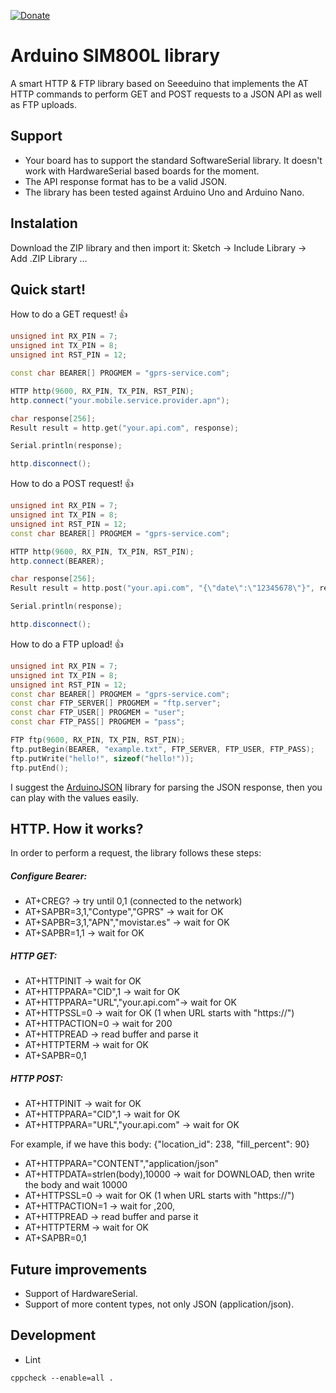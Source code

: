 
[![Donate](https://img.shields.io/badge/Donate-PayPal-green.svg)](https://www.paypal.com/cgi-bin/webscr?cmd=_donations&business=58Y36H29935PW&item_name=Support+me+to+continue+developing+features&currency_code=EUR&source=url)

# Arduino SIM800L library
A smart HTTP & FTP library based on Seeeduino that implements the AT HTTP commands to perform GET and POST requests to a JSON API as well as FTP uploads.

## Support
* Your board has to support the standard SoftwareSerial library. It doesn't work with HardwareSerial based boards for the moment.
* The API response format has to be a valid JSON.
* The library has been tested against Arduino Uno and Arduino Nano.

## Instalation
Download the ZIP library and then import it: Sketch -> Include Library -> Add .ZIP Library ...

## Quick start!

How to do a GET request! :+1:

``` c++
unsigned int RX_PIN = 7;
unsigned int TX_PIN = 8;
unsigned int RST_PIN = 12;

const char BEARER[] PROGMEM = "gprs-service.com";

HTTP http(9600, RX_PIN, TX_PIN, RST_PIN);
http.connect("your.mobile.service.provider.apn");

char response[256];
Result result = http.get("your.api.com", response);

Serial.println(response);

http.disconnect();

```

How to do a POST request! :+1:

``` c++
unsigned int RX_PIN = 7;
unsigned int TX_PIN = 8;
unsigned int RST_PIN = 12;
const char BEARER[] PROGMEM = "gprs-service.com";

HTTP http(9600, RX_PIN, TX_PIN, RST_PIN);
http.connect(BEARER);

char response[256];
Result result = http.post("your.api.com", "{\"date\":\"12345678\"}", response);

Serial.println(response);

http.disconnect();
```

How to do a FTP upload! :+1:

``` c++
unsigned int RX_PIN = 7;
unsigned int TX_PIN = 8;
unsigned int RST_PIN = 12;
const char BEARER[] PROGMEM = "gprs-service.com";
const char FTP_SERVER[] PROGMEM = "ftp.server";
const char FTP_USER[] PROGMEM = "user";
const char FTP_PASS[] PROGMEM = "pass";

FTP ftp(9600, RX_PIN, TX_PIN, RST_PIN);
ftp.putBegin(BEARER, "example.txt", FTP_SERVER, FTP_USER, FTP_PASS);
ftp.putWrite("hello!", sizeof("hello!"));
ftp.putEnd();

```

I suggest the [ArduinoJSON](https://github.com/bblanchon/ArduinoJson) library for parsing the JSON response, then you can play with the values easily.

## HTTP. How it works?
In order to perform a request, the library follows these steps:

##### Configure Bearer:

  - AT+CREG? -> try until 0,1 (connected to the network)
  - AT+SAPBR=3,1,"Contype","GPRS" -> wait for OK
  - AT+SAPBR=3,1,"APN","movistar.es" -> wait for OK
  - AT+SAPBR=1,1 -> wait for OK

##### HTTP GET:

  - AT+HTTPINIT -> wait for OK
  - AT+HTTPPARA="CID",1 -> wait for OK
  - AT+HTTPPARA="URL","your.api.com"-> wait for OK
  - AT+HTTPSSL=0 -> wait for OK (1 when URL starts with "https://")
  - AT+HTTPACTION=0 -> wait for 200
  - AT+HTTPREAD -> read buffer and parse it
  - AT+HTTPTERM -> wait for OK
  - AT+SAPBR=0,1

##### HTTP POST:
  - AT+HTTPINIT -> wait for OK
  - AT+HTTPPARA="CID",1 -> wait for OK
  - AT+HTTPPARA="URL","your.api.com" -> wait for OK

  For example, if we have this body: {"location_id": 238, "fill_percent": 90}

  - AT+HTTPPARA="CONTENT","application/json"
  - AT+HTTPDATA=strlen(body),10000 -> wait for DOWNLOAD, then write the body and wait 10000
  - AT+HTTPSSL=0 -> wait for OK (1 when URL starts with "https://")
  - AT+HTTPACTION=1 -> wait for ,200,
  - AT+HTTPREAD -> read buffer and parse it
  - AT+HTTPTERM -> wait for OK
  - AT+SAPBR=0,1

## Future improvements

- Support of HardwareSerial.
- Support of more content types, not only JSON (application/json).


## Development
- Lint
```
cppcheck --enable=all .
```